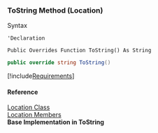 ﻿### ToString Method (Location)

Syntax

```vbnet
'Declaration

Public Overrides Function ToString() As String
```

```csharp
public override string ToString()
```

[!include[Requirements](../partials/requirements.md)]

#### Reference

[Location Class](FChoice.Toolkits.Clarify~FChoice.Toolkits.Clarify.Location.md)  
[Location Members](FChoice.Toolkits.Clarify~FChoice.Toolkits.Clarify.Location_members.md)  
**Base Implementation in ToString**
